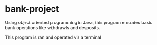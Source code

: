 # bank-project

Using object oriented programming in Java, this program emulates basic bank operations like withdrawls and desposits.

This program is ran and operated via a terminal
